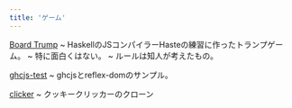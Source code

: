 ```yaml
---
title: 'ゲーム'
---
```


[Board Trump](https://ayu-mushi.github.io/new-trump-game)
  ~ HaskellのJSコンパイラーHasteの練習に作ったトランプゲーム。
  ~ 特に面白くはない。
  ~ ルールは知人が考えたもの。

[ghcjs-test](https://ayu-mushi.github.io/ghcjs-test)
  ~ ghcjsとreflex-domのサンプル。

[clicker](https://ayu-mushi.github.io/ghcjs-test/clicker)
  ~ クッキークリッカーのクローン
